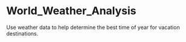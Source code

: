 # World_Weather_Analysis
Use weather data to help determine the best time of year for vacation destinations.

